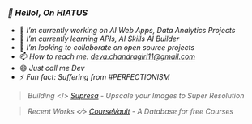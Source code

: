 ### *🍊 Hello!, On HIATUS*

- 🔭 *I’m currently working on AI Web Apps, Data Analytics Projects*
- 🌱 *I’m currently learning APIs, AI Skills AI Builder*
- 👯 *I’m looking to collaborate on open source projects*
- 📫 *How to reach me: deva.chandragiri11@gmail.com*
- 😄 *Just call me Dev*
- ⚡ *Fun fact: Suffering from #PERFECTIONISM*

> *Building* </> *[Supresa](http://www.supresa.site)* - *Upscale your Images to Super Resolution*

> *Recent Works <⁄> *[CourseVault](coursevault.super.site)* - A Database for free Courses*

